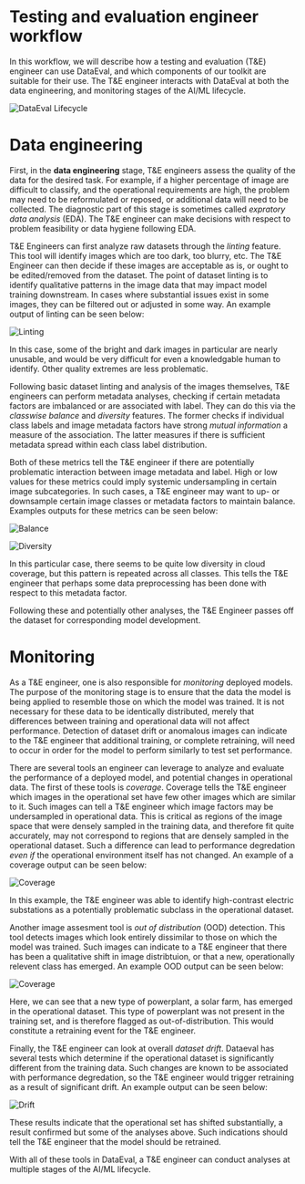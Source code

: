 # Testing and evaluation engineer workflow

In this workflow, we will describe how a testing and evaluation (T&E) engineer can use DataEval, and which components of our toolkit are suitable for their use. The T&E engineer interacts with DataEval at both the data engineering, and monitoring stages of the AI/ML lifecycle. 

![DataEval Lifecycle](./figures/DataEval.png)

# Data engineering


First, in the **data engineering** stage, T&E engineers assess the quality of the data for the desired task. For example, if a higher percentage of image are difficult to classify, and the operational requirements are high, the problem may need to be reformulated or reposed, or additional data will need to be collected. The diagnostic part of this stage is sometimes called *expratory data analysis* (EDA). The T&E engineer can make decisions with respect to problem feasibility or data hygiene following EDA.

T&E Engineers can first analyze raw datasets through the *linting* feature. <!---TODO: Link the relevent turorials/how-tos.--> This tool will identify images which are too dark, too blurry, etc. The T&E Engineer can then decide if these images are acceptable as is, or ought to be edited/removed from the dataset. The point of dataset linting is to identify qualitative patterns in the image data that may impact model training downstream. In cases where substantial issues exist in some images, they can be filtered out or adjusted in some way. An example output of linting can be seen below:

![Linting](./figures/linting.png)

In this case, some of the bright and dark images in particular are nearly unusable, and would be very difficult for even a knowledgable human to identify. Other quality extremes are less problematic.

Following basic dataset linting and analysis of the images themselves, T&E engineers can perform metadata analyses, checking if certain metadata factors are imbalanced or are associated with label. They can do this via the *classwise balance* and *diversity* features. The former checks if individual class labels and image metadata factors have strong *mutual information* a measure of the association. The latter measures if there is sufficient metadata spread within each class label distribution.

Both of these metrics tell the T&E engineer if there are potentially problematic interaction between image metadata and label. High or low values for these metrics could imply systemic undersampling in certain image subcategories. In such cases, a T&E engineer may want to up- or downsample certain image classes or metadata factors to maintain balance. Examples outputs for these metrics can be seen below:

![Balance](./figures/balance.png)

![Diversity](./figures/diversity.png)

In this particular case, there seems to be quite low diversity in cloud coverage, but this pattern is repeated across all classes. This tells the T&E engineer that perhaps some data preprocessing has been done with respect to this metadata factor.

Following these and potentially other analyses, the T&E Engineer passes off the dataset for corresponding model development.

# Monitoring


As a T&E engineer, one is also responsible for *monitoring* deployed models. The purpose of the monitoring stage is to ensure that the data the model is being applied to resemble those on which the model was trained. It is not necessary for these data to be identically distributed, merely that differences between training and operational data will not affect performance. Detection of dataset drift or anomalous images can indicate to the T&E engineer that additional training, or complete retraining, will need to occur in order for the model to perform similarly to test set performance.

There are several tools an engineer can leverage to analyze and evaluate the performance of a deployed model, and potential changes in operational data. The first of these tools is *coverage*. Coverage tells the T&E engineer which images in the operational set have few other images which are similar to it. Such images can tell a T&E engineer which image factors may be undersampled in operational data. This is critical as regions of the image space that were densely sampled in the training data, and therefore fit quite accurately, may not correspond to regions that are densely sampled in the operational dataset. Such a difference can lead to performance degredation *even if* the operational environment itself has not changed. An example of a coverage output can be seen below:

![Coverage](./figures/coverage.png)

In this example, the T&E engineer was able to identify high-contrast electric substations as a potentially problematic subclass in the operational dataset.

Another image assesment tool is *out of distribution* (OOD) detection. This tool detects images which look entirely dissimilar to those on which the model was trained. Such images can indicate to a T&E engineer that there has been a qualitative shift in image distribtuion, or that a new, operationally relevent class has emerged. An example OOD output can be seen below:

![Coverage](./figures/OOD.png)

Here, we can see that a new type of powerplant, a solar farm, has emerged in the operational dataset. This type of powerplant was not present in the training set, and is therefore flagged as out-of-distribution. This would constitute a retraining event for the T&E engineer.

Finally, the T&E engineer can look at overall *dataset drift*. Dataeval has several tests which determine if the operational dataset is significantly different from the training data. Such changes are known to be associated with performance degredation, so the T&E engineer would trigger retraining as a result of significant drift. An example output can be seen below:

![Drift](./figures/drift.png)

These results indicate that the operational set has shifted substantially, a result confirmed but some of the analyses above. Such indications should tell the T&E engineer that the model should be retrained.

With all of these tools in DataEval, a T&E engineer can conduct analyses at multiple stages of the AI/ML lifecycle.